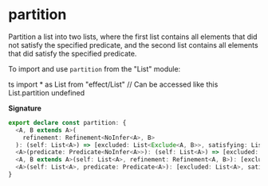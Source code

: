 # partition

Partition a list into two lists, where the first list contains all elements
that did not satisfy the specified predicate, and the second list contains
all elements that did satisfy the specified predicate.

To import and use `partition` from the "List" module:

ts
import \* as List from "effect/List"
// Can be accessed like this
List.partition
undefined

**Signature**

```ts
export declare const partition: {
  <A, B extends A>(
    refinement: Refinement<NoInfer<A>, B>
  ): (self: List<A>) => [excluded: List<Exclude<A, B>>, satisfying: List<B>]
  <A>(predicate: Predicate<NoInfer<A>>): (self: List<A>) => [excluded: List<A>, satisfying: List<A>]
  <A, B extends A>(self: List<A>, refinement: Refinement<A, B>): [excluded: List<Exclude<A, B>>, satisfying: List<B>]
  <A>(self: List<A>, predicate: Predicate<A>): [excluded: List<A>, satisfying: List<A>]
}
```
